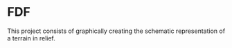 # FDF
This project consists of graphically creating the schematic representation of a terrain in relief.
